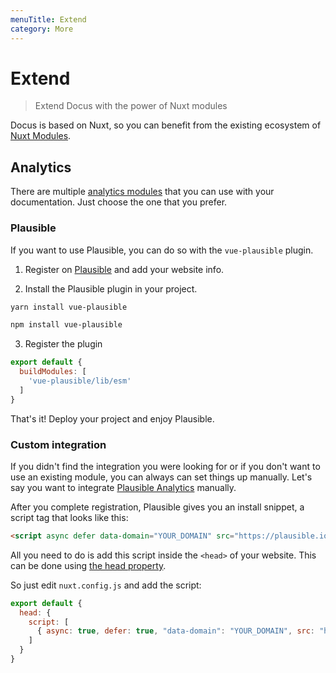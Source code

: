 ```yaml
---
menuTitle: Extend
category: More
---
```


# Extend

> Extend Docus with the power of Nuxt modules

Docus is based on Nuxt, so you can benefit from the existing ecosystem of [Nuxt Modules](https://modules.nuxtjs.org/).

## Analytics

There are multiple [analytics modules](https://modules.nuxtjs.org/?orderBy=desc#Analytics) that you can use with your documentation. Just choose the one that you prefer.

### Plausible

If you want to use Plausible, you can do so with the `vue-plausible` plugin. 

1. Register on [Plausible](https://plausible.io) and add your website info.

2. Install the Plausible plugin in your project.

<d-code-group>
  <d-code-block label="Yarn" active>

```bash
yarn install vue-plausible
```

</d-code-block>
<d-code-block label="NPM">

```bash
npm install vue-plausible
```

</d-code-block>
</d-code-group>

3. Register the plugin

```js [nuxt.config.js]
export default {
  buildModules: [
    'vue-plausible/lib/esm'
  ]
}
```

<d-alert type="success">

That's it! Deploy your project and enjoy Plausible.

</d-alert>


### Custom integration

If you didn't find the integration you were looking for or if you don't want to use an existing module, you can always can set things up manually. Let's say you want to integrate <a href="https://plausible.io" rel="noopener noreferrer">Plausible Analytics</a> manually.

After you complete registration, Plausible gives you an install snippet, a script tag that looks like this:

```html
<script async defer data-domain="YOUR_DOMAIN" src="https://plausible.io/js/plausible.js"></script>
```

All you need to do is add this script inside the `<head>` of your website. This can be done using [the head property](https://nuxtjs.org/docs/2.x/configuration-glossary/configuration-head/).

So just edit `nuxt.config.js` and add the script:

```js [nuxt.config.js]
export default {
  head: {
    script: [
      { async: true, defer: true, "data-domain": "YOUR_DOMAIN", src: "https://plausible.io/js/plausible.js" }
    ]
  }
}
```
